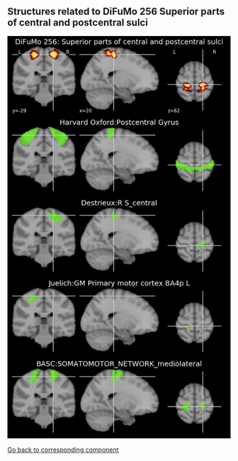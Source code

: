 


## Structures related to DiFuMo 256 Superior parts of central and postcentral sulci

![87](87.jpg "Structures related to DiFuMo 256 Superior parts of central and postcentral sulci")

[Go back to corresponding component](https://parietal-inria.github.io/DiFuMo/256/html/87.html)